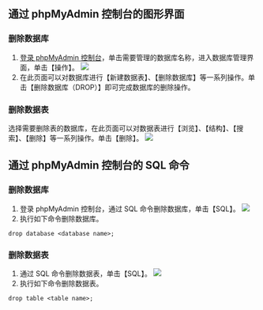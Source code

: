 ## 通过 phpMyAdmin 控制台的图形界面
### 删除数据库
1. [登录 phpMyAdmin 控制台](https://intl.cloud.tencent.com/document/product/236/32341)，单击需要管理的数据库名称，进入数据库管理界面，单击【操作】。
![](https://main.qcloudimg.com/raw/dc2a0cec1568a8b98afa5ee745b130d0.png)
2. 在此页面可以对数据库进行【新建数据表】、【删除数据库】等一系列操作。单击【删除数据库（DROP）】即可完成数据库的删除操作。


### 删除数据表
选择需要删除表的数据库，在此页面可以对数据表进行【浏览】、【结构】、【搜索】、【删除】等一系列操作。单击【删除】。
![](https://main.qcloudimg.com/raw/d782e2f163851208d175b58e4d1383b6.png)

## 通过 phpMyAdmin 控制台的 SQL 命令
### 删除数据库
1. 登录 phpMyAdmin 控制台，通过 SQL 命令删除数据库，单击【SQL】。
![](https://main.qcloudimg.com/raw/d6ddac058780924dc717d54c61e92083.png)
2. 执行如下命令删除数据库。
```
drop database <database name>;
```

### 删除数据表
1. 通过 SQL 命令删除数据表，单击【SQL】。
![](https://main.qcloudimg.com/raw/b487a3625a974f45f9b5ebc6c58372f0.png)
2. 执行如下命令删除数据表。
```
drop table <table name>;
```
